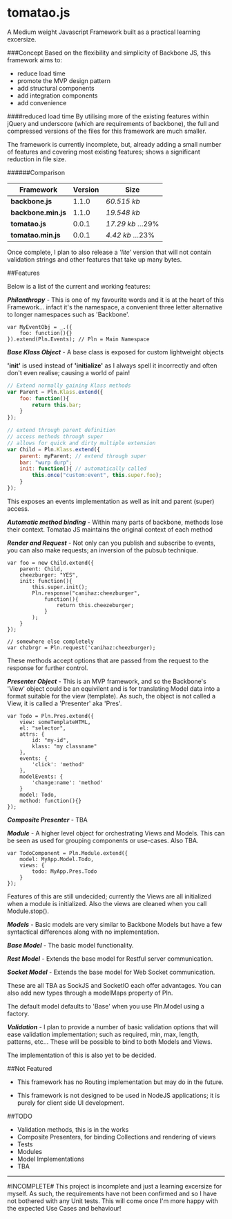 tomatao.js
===

A Medium weight Javascript Framework built as a practical learning excersize.

###Concept
Based on the flexibility and simplicity of Backbone JS, this framework aims to:

- reduce load time
- promote the MVP design pattern
- add structural components
- add integration components
- add convenience

####reduced load time
By utilising more of the existing features within jQuery and underscore (which are requirements of backbone), the full and compressed versions of the files for this framework are much smaller.

The framework is currently incomplete, but, already adding a small number of features and covering most existing features; shows a significant reduction in file size.

######Comparison

| Framework | Version | Size |
|-----------|---------|------|
|**backbone.js** | 1.1.0 | *60.515 kb* |
|**backbone.min.js** | 1.1.0 | *19.548 kb* |
|**tomatao.js** | 0.0.1 | *17.29 kb* …29% |
|**tomatao.min.js** | 0.0.1 | *4.42 kb*  …23% |

Once complete, I plan to also release a *'lite'* version that will not contain validation strings and other features that take up many bytes.

##Features


Below is a list of the current and working features:

***Philanthropy*** - This is one of my favourite words and it is at the heart of this Framework… infact it's the namespace, a convenient three letter alternative to longer namespaces such as 'Backbone'.

	var MyEventObj = _.({
		foo: function(){}
	}).extend(Pln.Events); // Pln = Main Namespace

***Base Klass Object*** - A base class is exposed for custom lightweight objects

**'init'** is used instead of **'initialize'** as I always spell it incorrectly and often don't even realise; causing a world of pain!

```javascript
// Extend normally gaining Klass methods
var Parent = Pln.Klass.extend({
	foo: function(){
		return this.bar;
	}
});

// extend through parent definition
// access methods through super
// allows for quick and dirty multiple extension
var Child = Pln.Klass.extend({
	parent: myParent; // extend through super
	bar: "wurp durp";
	init: function(){ // automatically called
		this.once("custom:event", this.super.foo);
	}
});	
```

This exposes an events implementation as well as init and parent (super) access.

***Automatic method binding*** - Within many parts of backbone, methods lose their context. Tomatao JS maintains the original context of each method

***Render and Request*** - Not only can you publish and subscribe to events, you can also make requests; an inversion of the pubsub technique.

```
var foo = new Child.extend({
	parent: Child,
	cheezburger: "YES",
	init: function(){
		this.super.init();
		Pln.response("canihaz:cheezburger",
			function(){
				return this.cheezeburger;
			}
		);
	}
});

// somewhere else completely
var chzbrgr = Pln.request('canihaz:cheezburger);

```
These methods accept options that are passed from the request to the response for further control.

***Presenter Object*** - This is an MVP framework, and so the Backbone's 'View' object could be an equivilent and is for translating Model data into a format suitable for the view (template).  As such, the object is not called a View, it is called a 'Presenter' aka 'Pres'.

```
var Todo = Pln.Pres.extend({
	view: someTemplateHTML,
	el: "selector",
	attrs: {
		id: "my-id",
		klass: "my classname"
	},
	events: {
		'click': 'method'
	},
	modelEvents: {
		'change:name': 'method'
	}
	model: Todo,
	method: function(){}
});
```
***Composite Presenter*** - TBA

***Module*** - A higher level object for orchestrating Views and Models.  This can be seen as used for grouping components or use-cases.  Also TBA.

```
var TodoComponent = Pln.Module.extend({
	model: MyApp.Model.Todo,
	views: {
		todo: MyApp.Pres.Todo
	}
});
```

Features of this are still undecided; currently the Views are all initialized when a module is initialized.  Also the views are cleaned when you call Module.stop().

***Models*** - Basic models are very similar to Backbone Models but have a few syntactical differences along with no implementation.

***Base Model*** - The basic model functionality.

***Rest Model*** - Extends the base model for Restful server communication.

***Socket Model*** - Extends the base model for Web Socket communication.

These are all TBA as SockJS and SocketIO each offer advantages.  You can also add new types through a modelMaps property of Pln.

The default model defaults to 'Base' when you use Pln.Model using a factory.

***Validation*** - I plan to provide a number of basic validation options that will ease validation implementation; such as required, min, max, length, patterns, etc…  These will be possible to bind to both Models and Views.

The implementation of this is also yet to be decided.

##Not Featured
- This framework has no Routing implementation but may do in the future.

- This framework is not designed to be used in NodeJS applications; it is purely for client side UI development.

##TODO
- Validation methods, this is in the works
- Composite Presenters, for binding Collections and rendering of views
- Tests
- Modules
- Model Implementations
- TBA


***
#INCOMPLETE#
This project is incomplete and just a learning excersize for myself.  As such, the requirements have not been confirmed and so I have not bothered with any Unit tests.  This will come once I'm more happy with the expected Use Cases and behaviour!
